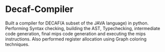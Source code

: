 # Decaf-Compiler
Built a compiler for DECAF(A subset of the JAVA language) in python. Performing Syntax checking, building the AST, Typechecking, intermediate code generation, final mips code generation and executing the mips instructions. Also performed register allocation using Graph coloring techniques.
